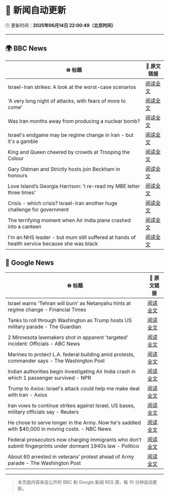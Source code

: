 # 🧠 新闻自动更新

🕒 更新时间：**2025年06月14日 22:00:49（北京时间）**

---

## 🌍 BBC News

| 🌐 标题 | 🔗 原文链接 |
|--------|-------------|
| Israel-Iran strikes: A look at the worst-case scenarios | [阅读全文](https://www.bbc.com/news/articles/c74n23y1x48o) |
| 'A very long night of attacks, with fears of more to come' | [阅读全文](https://www.bbc.com/news/videos/c3rpg2qj377o) |
| Was Iran months away from producing a nuclear bomb? | [阅读全文](https://www.bbc.com/news/articles/cn840275p5yo) |
| Israel's endgame may be regime change in Iran - but it's a gamble | [阅读全文](https://www.bbc.com/news/articles/c79e233j2gro) |
| King and Queen cheered by crowds at Trooping the Colour | [阅读全文](https://www.bbc.com/news/articles/c7872g979vno) |
| Gary Oldman and Strictly hosts join Beckham in honours | [阅读全文](https://www.bbc.com/news/articles/cly30wpz01po) |
| Love Island’s Georgia Harrison: 'I re-read my MBE letter three times' | [阅读全文](https://www.bbc.com/news/articles/ce80rk0yw7jo) |
| Crisis - which crisis? Israel-Iran another huge challenge for government | [阅读全文](https://www.bbc.com/news/articles/c5yxn52dz5ro) |
| The terrifying moment when Air India plane crashed into a canteen | [阅读全文](https://www.bbc.com/news/articles/cz0dkrz1kneo) |
| I'm an NHS leader - but mum still suffered at hands of health service because she was black | [阅读全文](https://www.bbc.com/news/articles/c3v5q2n4gpxo) |

## 📰 Google News

| 🌐 标题 | 🔗 原文链接 |
|--------|-------------|
| Israel warns ‘Tehran will burn’ as Netanyahu hints at regime change - Financial Times | [阅读全文](https://news.google.com/rss/articles/CBMicEFVX3lxTE16RWtBUXJYdllJRXZoS0VhUDJ0TlpTMkh1cnBzUzJaWTN6Yjc3LXliUnkyaTVyNjd2T1B6YlBuTnBMMHRDV2pUMGRIX0RiTldIQmM1a082U01MRUlJTlFhSzlNLV9ZSUdzTzd2azVEZHI?oc=5) |
| Tanks to roll through Washington as Trump hosts US military parade - The Guardian | [阅读全文](https://news.google.com/rss/articles/CBMieEFVX3lxTE1Majg2ZVFEdTV0M3dNNEFSdG5kNkNVenByM29NODU2blZFdkszUVlWcXRtN0JhdGJ5Zk5ic1EwMzlWU0V1Z3VkUjhENlJoSWhySlJpSHVHX3VCempZazcwQUFLZmpONU5YbXlTZXVEZkM4OWUtVEV0bg?oc=5) |
| 2 Minnesota lawmakers shot in apparent 'targeted' incident: Officials - ABC News | [阅读全文](https://news.google.com/rss/articles/CBMioAFBVV95cUxOYW5NcklXV2tXNXBJdkp2VEM1NXlNNnFOdHlRd0M4MEdfVE9mbDRzV0F1aF85N0g0N2JhQm53UkVfVWxqQmxpbmNuR3U3MlZVZVRrOUk4cEU2WmtlWGdoSFhsNy1RczJWVXRxQ3ZXbURsbEFTQ0xuZ3VfYjdsUEN5VVVidWN2RHF3WmZ2aGRhZFVndkZLbXRaekpNZDd2QXUz0gGmAUFVX3lxTE9MYmN4Tk4zeXVGVzdhdmhBUTVQeUdlNXp3N0NtaWVFLUdaalpPTHpOTC1RcldHMTk4MkJwcnNjTFk5cTE3ZGhlSTZQeHp0OTU5NERWS1Q2U29ORzcwaFh5VHgwZkZQY2czZ1FYdm5qQUlINV9zT1JtUzVEQkFzSlBuWXpFT2NWNmU4eEtQQjRnVEJLSG5MRUVyYk1qMUF2R1B4aTFHdnc?oc=5) |
| Marines to protect L.A. federal building amid protests, commander says - The Washington Post | [阅读全文](https://news.google.com/rss/articles/CBMipAFBVV95cUxPSzVNS0pTdl8zLVk2QmplSFBWdkRNTXRMbE5hOFU3T3EwZlQ0c3VNYXp3WXhkVl9iS200NkFHQUk4V3pmNjFkSHA0QXR1dTdJb09rVlBIQmlRQ1RBeDZZbzVnUDZobVVibEo0Q19WXzhqS1FodE5ybmRKb0RyNE9VSm52dlRBUGdCeU9OOHh1TmJkbDZocEFZVFRBbkd4U1pHQXR2eQ?oc=5) |
| Indian authorities begin investigating Air India crash in which 1 passenger survived - NPR | [阅读全文](https://news.google.com/rss/articles/CBMie0FVX3lxTE8wYkUtUnBqYmdhOVpTVGtQeGNmbEo2Rm1MVW91eTI1SkpnSDBSUVhJNHlpV3M4enBCSEZPV01zWFVYbXZQbC1OX3ZvMWpZWWxEcmRwNUtOSDJjWmFFak51ZHVTdld0RWVRalRZSllrdFhhYzV3Y1VzYVFxQQ?oc=5) |
| Trump to Axios: Israel's attack could help me make deal with Iran - Axios | [阅读全文](https://news.google.com/rss/articles/CBMiekFVX3lxTE1lS0o5TkEyQk9VYnI4Q1BFS1ZTWXZnZW9LdndFQWtLMUM2MGdFOHpqbEt1bTVPY1JQQy1WYjJwaElwb1dqTUxrNG5PQWlHbmx4Y2d3MTFBWGVLWThXN0VpazhvaWpQZk9mQkpGcFdTLWpIX3NyNnpCQVFn?oc=5) |
| Iran vows to continue strikes against Israel, US bases, military officials say - Reuters | [阅读全文](https://news.google.com/rss/articles/CBMixgFBVV95cUxOVDZQUmpyNU0xSk42SWNWdUVES01yWlh2dFhMaWdSdktlc3U0cTljRFh5YkdILXhwUlEyeFdZcmhpT2ZNZXhnTU42RndpYUdNdEtEU1c2RGxhaW44aHhna1lBMWtCSzcyc2J6NGpldkd2b2padTMwazNOcVY3NDNpUmMzbDZrNzNBR0t2UWpoMVNqQ0N4ZFN5RHVQRmY4cHp4QXVxN2ZfTnNGaWMwMF9hUjdYQ2pHczhiaXZwbUVMSGdnMjU5TVE?oc=5) |
| He chose to serve longer in the Army. Now he's saddled with $40,000 in moving costs. - NBC News | [阅读全文](https://news.google.com/rss/articles/CBMiggFBVV95cUxOZ2FadUt1NVVVSG5WdGlKQnhOWVlkQ1hUYUJSTkl5U2hBcFBhMWlLSjNGeUFXNFZYMzJNTExwQllOOHRCUWk3ZkcxZE0zSy12dlNQM1RDM3I2S2w2VEJUYUJTX09LSVVfSEZWMnB2QVhWdGRWTkpGall0M2ZYWktESG9n0gFWQVVfeXFMTU1tWDRLMWZiX0dFYXpSamlubGNZTEg0OGJFMVJYbDdZb1JKTHFVTmdRdFpPRjBSNHNySmVXQ2JDNVlxMXAyRTloQWNjeUhSQkNFeloyOHc?oc=5) |
| Federal prosecutors now charging immigrants who don’t submit fingerprints under dormant 1940s law - Politico | [阅读全文](https://news.google.com/rss/articles/CBMimAFBVV95cUxNb3lORE1XRUp6eUJpdDRMUnZNUGNNeTRLbGg1QzhzNnBocU5MR092djlTb1c2ODY2clR2RUFhVTc5RTUyakVvMEUxQVdLcF9hMU84Z0JaazJxX2Q4Mmt0RG56ZFQtUmhLYWNLczBYY2l0S24xVWtQOFFsRXgzd2o5RzZZUmtYSTk4em9DbGpfR1N0ZENiRFh4LQ?oc=5) |
| About 60 arrested in veterans’ protest ahead of Army parade - The Washington Post | [阅读全文](https://news.google.com/rss/articles/CBMipgFBVV95cUxOaXJRU2dHZzRuT2xyTUVLODQ1cjhZaTdfalc0Ung3UUxWSmc2TUR1c2QzMkRSM3VSbEpTN0pSM2N4b2hEV18xVVEyMC0tUHpSMDh0dWdHcEdWTkc5dXhENlhta2txRjlUQVVEeUtfcm9vUmkxUm1EenNHU3lRQ0dQNVVOYzZTMXFBaGNpZ2Q1bm9YQ0I1S0RIQk9BWDBRUFNTa0dtLWh3?oc=5) |

---
> 本页面内容来自公开的 BBC 和 Google 新闻 RSS 源，每 10 分钟自动更新。